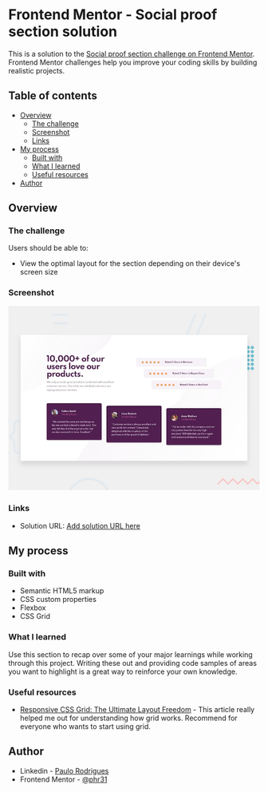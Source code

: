 # Frontend Mentor - Social proof section solution

This is a solution to the [Social proof section challenge on Frontend Mentor](https://www.frontendmentor.io/challenges/social-proof-section-6e0qTv_bA). Frontend Mentor challenges help you improve your coding skills by building realistic projects. 

## Table of contents

- [Overview](#overview)
  - [The challenge](#the-challenge)
  - [Screenshot](#screenshot)
  - [Links](#links)
- [My process](#my-process)
  - [Built with](#built-with)
  - [What I learned](#what-i-learned)
  - [Useful resources](#useful-resources)
- [Author](#author)

## Overview

### The challenge

Users should be able to:

- View the optimal layout for the section depending on their device's screen size

### Screenshot

![Design preview for the Social proof section coding challenge](./design/desktop-preview.jpg)

### Links

- Solution URL: [Add solution URL here](https://www.frontendmentor.io/solutions/responsive-landing-page-using-css-and-grid-in-vs-code-V6CqaYhBM)

## My process

### Built with

- Semantic HTML5 markup
- CSS custom properties
- Flexbox
- CSS Grid

### What I learned

Use this section to recap over some of your major learnings while working through this project. Writing these out and providing code samples of areas you want to highlight is a great way to reinforce your own knowledge.

### Useful resources

- [Responsive CSS Grid: The Ultimate Layout Freedom](https://medium.muz.li/understanding-css-grid-ce92b7aa67cb) - This article really helped me out for understanding how grid works. Recommend for everyone who wants to start using grid.

## Author

- Linkedin - [Paulo Rodrigues](https://www.linkedin.com/in/paulo-rodrigues-aba95986/)
- Frontend Mentor - [@phr31](https://www.frontendmentor.io/profile/phr31)

